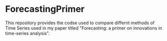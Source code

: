 # ForecastingPrimer

This repository provides the codse used to compare differnt methods of Time Series used 
in my paper titled "Forecasting: a primer on innovations in time-series analysis".
